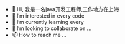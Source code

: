 - 👋 Hi, 我是一名java开发工程师,工作地方在上海
- 👀 I’m interested in every code
- 🌱 I’m currently learning every
- 💞️ I’m looking to collaborate on ...
- 📫 How to reach me ...

<!---
RoterLong/RoterLong is a ✨ special ✨ repository because its `README.md` (this file) appears on your GitHub profile.
You can click the Preview link to take a look at your changes.
--->
